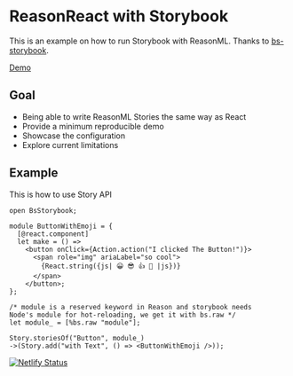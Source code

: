 # ReasonReact with Storybook

This is an example on how to run Storybook with ReasonML. Thanks to [bs-storybook](https://github.com/MyWellGiving/bs-storybook).

[Demo](https://reason-storybook.netlify.com/)

## Goal
- Being able to write ReasonML Stories the same way as React
- Provide a minimum reproducible demo
- Showcase the configuration
- Explore current limitations

## Example

This is how to use Story API
```re
open BsStorybook;

module ButtonWithEmoji = {
  [@react.component]
  let make = () =>
    <button onClick={Action.action("I clicked The Button!")}>
      <span role="img" ariaLabel="so cool">
        {React.string({js| 😀 😎 👍 💯 |js})}
      </span>
    </button>;
};

/* module is a reserved keyword in Reason and storybook needs
Node's module for hot-reloading, we get it with bs.raw */
let module_ = [%bs.raw "module"];

Story.storiesOf("Button", module_)
->(Story.add("with Text", () => <ButtonWithEmoji />));
```

[![Netlify Status](https://api.netlify.com/api/v1/badges/afdc27ef-1fc8-4110-b934-eac10f9cbf9f/deploy-status)](https://app.netlify.com/sites/reason-storybook/deploys)
